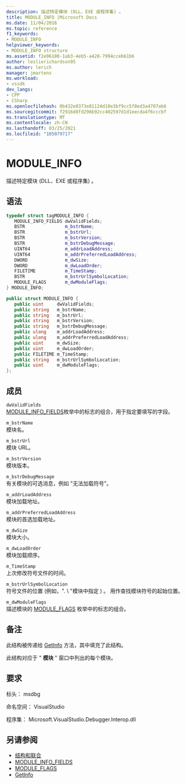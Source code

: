 ```yaml
---
description: 描述特定模块 (DLL、EXE 或程序集) 。
title: MODULE_INFO |Microsoft Docs
ms.date: 11/04/2016
ms.topic: reference
f1_keywords:
- MODULE_INFO
helpviewer_keywords:
- MODULE_INFO structure
ms.assetid: f2e06180-1ab3-4eb5-a428-7994cceb61b6
author: leslierichardson95
ms.author: lerich
manager: jmartens
ms.workload:
- vssdk
dev_langs:
- CPP
- CSharp
ms.openlocfilehash: 0b432e0373e81124d18e3bf9cc5f8ed3a4707ab6
ms.sourcegitcommit: f2916d8fd296b92cc402597d1d1eecda4f6cccbf
ms.translationtype: MT
ms.contentlocale: zh-CN
ms.lasthandoff: 03/25/2021
ms.locfileid: "105079717"
---
```

# <a name="module_info"></a>MODULE_INFO
描述特定模块 (DLL、EXE 或程序集) 。

## <a name="syntax"></a>语法

```cpp
typedef struct tagMODULE_INFO { 
   MODULE_INFO_FIELDS dwValidFields;
   BSTR               m_bstrName;
   BSTR               m_bstrUrl;
   BSTR               m_bstrVersion;
   BSTR               m_bstrDebugMessage;
   UINT64             m_addrLoadAddress;
   UINT64             m_addrPreferredLoadAddress;
   DWORD              m_dwSize;
   DWORD              m_dwLoadOrder;
   FILETIME           m_TimeStamp;
   BSTR               m_bstrUrlSymbolLocation;
   MODULE_FLAGS       m_dwModuleFlags;
} MODULE_INFO;
```

```csharp
public struct MODULE_INFO { 
   public uint     dwValidFields;
   public string   m_bstrName;
   public string   m_bstrUrl;
   public string   m_bstrVersion;
   public string   m_bstrDebugMessage;
   public ulong    m_addrLoadAddress;
   public ulong    m_addrPreferredLoadAddress;
   public uint     m_dwSize;
   public uint     m_dwLoadOrder;
   public FILETIME m_TimeStamp;
   public string   m_bstrUrlSymbolLocation;
   public uint     m_dwModuleFlags;
};
```

## <a name="members"></a>成员
 `dwValidFields`\
 [MODULE_INFO_FIELDS](../../../extensibility/debugger/reference/module-info-fields.md)枚举中的标志的组合，用于指定要填写的字段。

 `m_bstrName`\
 模块名。

 `m_bstrUrl`\
 模块 URL。

 `m_bstrVersion`\
 模块版本。

 `m_bstrDebugMessage`\
 有关模块的可选消息，例如 "无法加载符号"。

 `m_addrLoadAddress`\
 模块加载地址。

 `m_addrPreferredLoadAddress`\
 模块的首选加载地址。

 `m_dwSize`\
 模块大小。

 `m_dwLoadOrder`\
 模块加载顺序。

 `m_TimeStamp`\
 上次修改符号文件的时间。

 `m_bstrUrlSymbolLocation`\
 符号文件的位置 (例如，". \\ "模块中指定 ) 。 用作查找模块符号的起始位置。

 `m_dwModuleFlags`\
 描述模块的 [MODULE_FLAGS](../../../extensibility/debugger/reference/module-flags.md) 枚举中的标志的组合。

## <a name="remarks"></a>备注
 此结构被传递给 [GetInfo](../../../extensibility/debugger/reference/idebugmodule2-getinfo.md) 方法，其中填充了此结构。

 此结构对应于 " **模块** " 窗口中列出的每个模块。

## <a name="requirements"></a>要求
 标头： msdbg

 命名空间： VisualStudio

 程序集： Microsoft.VisualStudio.Debugger.Interop.dll

## <a name="see-also"></a>另请参阅
- [结构和联合](../../../extensibility/debugger/reference/structures-and-unions.md)
- [MODULE_INFO_FIELDS](../../../extensibility/debugger/reference/module-info-fields.md)
- [MODULE_FLAGS](../../../extensibility/debugger/reference/module-flags.md)
- [GetInfo](../../../extensibility/debugger/reference/idebugmodule2-getinfo.md)
